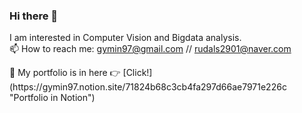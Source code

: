 ### Hi there 👋

I am interested in Computer Vision and Bigdata analysis.        
📫 How to reach me: gymin97@gmail.com // rudals2901@naver.com                            

<!--
**gymin97/gymin97** is a ✨ _special_ ✨ repository because its `README.md` (this file) appears on your GitHub profile.

Here are some ideas to get you started:

- 🔭 I’m currently working on ...
- 🌱 I’m currently learning ...
- 👯 I’m looking to collaborate on ...
- 🤔 I’m looking for help with ...
- 💬 Ask me about ...
- 📫 How to reach me: ...
- 😄 Pronouns: ...
- ⚡ Fun fact: ...
--> 🌱 My portfolio is in here 👉 [Click!](https://gymin97.notion.site/71824b68c3cb4fa297d66ae7971e226c "Portfolio in Notion")    
